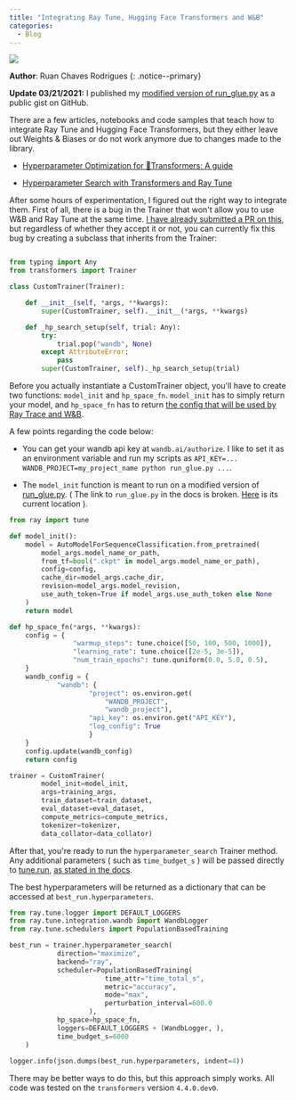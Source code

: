```yaml
---
title: "Integrating Ray Tune, Hugging Face Transformers and W&B"
categories:
  - Blog
---
```


<img src="https://raw.githubusercontent.com/ruanchaves/ruanchaves.github.io/master/assets/images/raytransformers.png" style="display: block; margin: auto;" />

**Author**: Ruan Chaves Rodrigues
{: .notice--primary}

**Update 03/21/2021:** I published my [modified version of run_glue.py](https://gist.github.com/ruanchaves/3015d0d1a790d45472396b67d0879e64) as a public gist on GitHub. 

There are a few articles, notebooks and code samples that teach how to integrate Ray Tune and Hugging Face Transformers, but they either leave out Weights & Biases or 
do not work anymore due to changes made to the library.

* [Hyperparameter Optimization for 🤗Transformers: A guide](https://huggingface.co/blog/ray-tune)

* [Hyperparameter Search with Transformers and Ray Tune](https://huggingface.co/blog/ray-tune)

After some hours of experimentation, I figured out the right way to integrate them. First of all, there is a bug in the Trainer that won't
allow you to use W&B and Ray Tune at the same time. [I have already submitted a PR on this](https://github.com/huggingface/transformers/pull/10823), 
but regardless of whether they accept it or not, you can currently fix this bug by creating a subclass that inherits from the Trainer:   

```python

from typing import Any 
from transformers import Trainer

class CustomTrainer(Trainer):

    def __init__(self, *args, **kwargs):
        super(CustomTrainer, self).__init__(*args, **kwargs)

    def _hp_search_setup(self, trial: Any):
        try:
            trial.pop("wandb", None)
        except AttributeError:
            pass
        super(CustomTrainer, self)._hp_search_setup(trial)
```

Before you actually instantiate a CustomTrainer object, you'll have to create two functions: `model_init` and `hp_space_fn`. 
`model_init` has to simply return your model, and `hp_space_fn` has to return [the config that will be used by Ray Trace and W&B](https://docs.wandb.ai/integrations/ray-tune).

A few points regarding the code below:

* You can get your wandb api key at `wandb.ai/authorize`. I like to set it as an environment variable and run my scripts as `API_KEY=... WANDB_PROJECT=my_project_name python run_glue.py ...`.

* The `model_init` function is meant to run on a modified version of [run_glue.py](https://huggingface.co/transformers/v2.1.1/examples.html#glue). ( The link to `run_glue.py` in the docs is broken. [Here](https://github.com/huggingface/transformers/blob/master/examples/text-classification/run_glue.py) is its current location ).

```python
from ray import tune

def model_init():
    model = AutoModelForSequenceClassification.from_pretrained(
        model_args.model_name_or_path,
        from_tf=bool(".ckpt" in model_args.model_name_or_path),
        config=config,
        cache_dir=model_args.cache_dir,
        revision=model_args.model_revision,
        use_auth_token=True if model_args.use_auth_token else None
    )
    return model

def hp_space_fn(*args, **kwargs):
    config = {
                "warmup_steps": tune.choice([50, 100, 500, 1000]),
                "learning_rate": tune.choice([2e-5, 3e-5]),
                "num_train_epochs": tune.quniform(0.0, 5.0, 0.5),
    }
    wandb_config = {
            "wandb": {
                    "project": os.environ.get(
                        "WANDB_PROJECT",
                        "wandb_project"),
                    "api_key": os.environ.get("API_KEY"),
                    "log_config": True
                    }
    }
    config.update(wandb_config)
    return config

trainer = CustomTrainer(
        model_init=model_init,
        args=training_args,
        train_dataset=train_dataset,
        eval_dataset=eval_dataset,
        compute_metrics=compute_metrics,
        tokenizer=tokenizer,
        data_collator=data_collator)
 ```
 
 After that, you're ready to run the `hyperparameter_search` Trainer method. Any additional parameters ( such as `time_budget_s` ) will be passed directly to [tune.run](https://docs.ray.io/en/master/tune/api_docs/execution.html), 
 [as stated in the docs](https://huggingface.co/transformers/main_classes/trainer.html).
 
The best hyperparameters will be returned as a dictionary that can be accessed at `best_run.hyperparameters`.

```python
from ray.tune.logger import DEFAULT_LOGGERS
from ray.tune.integration.wandb import WandbLogger
from ray.tune.schedulers import PopulationBasedTraining

best_run = trainer.hyperparameter_search(
            direction="maximize",
            backend="ray",
            scheduler=PopulationBasedTraining(
                        time_attr="time_total_s",
                        metric="accuracy",
                        mode="max",
                        perturbation_interval=600.0
                    ),
            hp_space=hp_space_fn,
            loggers=DEFAULT_LOGGERS + (WandbLogger, ),
            time_budget_s=6000
    )
    
logger.info(json.dumps(best_run.hyperparameters, indent=4))
```

There may be better ways to do this, but this approach simply works. All code was tested on the `transformers` version `4.4.0.dev0`.

